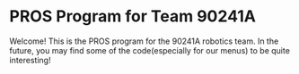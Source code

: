 # PROS Program for Team 90241A

Welcome! This is the PROS program for the 90241A robotics team. In the future,
you may find some of the code(especially for our menus) to be quite interesting!
